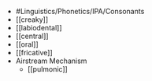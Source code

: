 - #Linguistics/Phonetics/IPA/Consonants
- [[creaky]]
- [[labiodental]]
- [[central]]
- [[oral]]
- [[fricative]]
- Airstream Mechanism
	- [[pulmonic]]